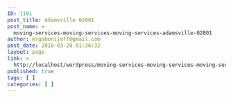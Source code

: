 ```yaml
---
ID: 1101
post_title: Adamsville 02801
post_name: >
  moving-services-moving-services-moving-services-adamsville-02801
author: mrgabonijeff@gmail.com
post_date: 2018-03-28 01:36:32
layout: page
link: >
  http://localhost/wordpress/moving-services-moving-services-moving-services-adamsville-02801/
published: true
tags: [ ]
categories: [ ]
---
```

